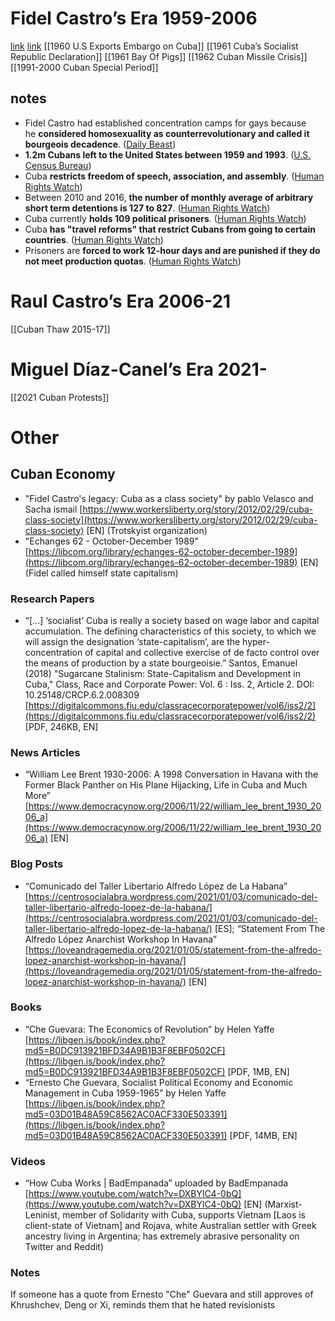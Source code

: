 # Fidel Castro’s Era 1959-2006
[link](https://en.wikipedia.org/wiki/Cuba_under_Fidel_Castro)
[link](https://www.youtube.com/watch?v=bq4h0XEin14)
[[1960 U.S Exports Embargo on Cuba]]
[[1961 Cuba’s Socialist Republic Declaration]]
[[1961 Bay Of Pigs]]
[[1962 Cuban Missile Crisis]]
[[1991-2000 Cuban Special Period]]
## notes
- Fidel Castro had established concentration camps for gays because he **considered homosexuality as counterrevolutionary and called it bourgeois decadence**. ([Daily Beast](https://www.thedailybeast.com/fidel-castros-horrific-record-on-gay-rights))
- **1.2m Cubans left to the United States between 1959 and 1993**. ([U.S. Census Bureau](https://arquivo.pt/wayback/20090709154810/http://www.census.gov/Press-Release/www/releases/archives/facts_for_features_special_editions/000797.html))
- Cuba **restricts freedom of speech, association, and assembly**. ([Human Rights Watch](https://www.hrw.org/legacy/reports/1999/cuba/Cuba996-01.htm#P348_12349))
- Between 2010 and 2016, **the number of monthly average of arbitrary short term detentions is 127 to 827**. ([Human Rights Watch](https://www.hrw.org/world-report/2020/country-chapters/cuba))
- Cuba currently **holds 109 political prisoners**. ([Human Rights Watch](https://www.hrw.org/world-report/2020/country-chapters/cuba))
- Cuba **has "travel reforms" that restrict Cubans from going to certain countries**. ([Human Rights Watch](https://www.hrw.org/world-report/2020/country-chapters/cuba))
- Prisoners are **forced to work 12-hour days and are punished if they do not meet production quotas**. ([Human Rights Watch](https://www.hrw.org/world-report/2020/country-chapters/cuba))
  
# Raul Castro’s Era 2006-21
[[Cuban Thaw 2015-17]]
# Miguel Díaz-Canel’s Era 2021-
[[2021 Cuban Protests]]
  
# Other
## Cuban Economy
- "Fidel Castro's legacy: Cuba as a class society" by pablo Velasco and Sacha ismail [https://www.workersliberty.org/story/2012/02/29/cuba-class-society](https://www.workersliberty.org/story/2012/02/29/cuba-class-society) [EN] (Trotskyist organization)
- "Echanges 62 - October-December 1989" [https://libcom.org/library/echanges-62-october-december-1989](https://libcom.org/library/echanges-62-october-december-1989) [EN] (Fidel called himself state capitalism)
### Research Papers
- “[...] ‘socialist’ Cuba is really a society based on wage labor and capital accumulation. The defining characteristics of this society, to which we will assign the designation ‘state-capitalism’, are the hyper-concentration of capital and collective exercise of de facto control over the means of production by a state bourgeoisie.” Santos, Emanuel (2018) "Sugarcane Stalinism: State-Capitalism and Development in Cuba," Class, Race and Corporate Power: Vol. 6 : Iss. 2, Article 2. DOI: 10.25148/CRCP.6.2.008309 [https://digitalcommons.fiu.edu/classracecorporatepower/vol6/iss2/2](https://digitalcommons.fiu.edu/classracecorporatepower/vol6/iss2/2) [PDF, 246KB, EN]
### News Articles
- “William Lee Brent 1930-2006: A 1998 Conversation in Havana with the Former Black Panther on His Plane Hijacking, Life in Cuba and Much More” [https://www.democracynow.org/2006/11/22/william_lee_brent_1930_2006_a](https://www.democracynow.org/2006/11/22/william_lee_brent_1930_2006_a) [EN]
### Blog Posts
- “Comunicado del Taller Libertario Alfredo López de La Habana” [https://centrosocialabra.wordpress.com/2021/01/03/comunicado-del-taller-libertario-alfredo-lopez-de-la-habana/](https://centrosocialabra.wordpress.com/2021/01/03/comunicado-del-taller-libertario-alfredo-lopez-de-la-habana/) [ES]; “Statement From The Alfredo López Anarchist Workshop In Havana” [https://loveandragemedia.org/2021/01/05/statement-from-the-alfredo-lopez-anarchist-workshop-in-havana/](https://loveandragemedia.org/2021/01/05/statement-from-the-alfredo-lopez-anarchist-workshop-in-havana/) [EN]
### Books
- “Che Guevara: The Economics of Revolution” by Helen Yaffe [https://libgen.is/book/index.php?md5=B0DC913921BFD34A9B1B3F8EBF0502CF](https://libgen.is/book/index.php?md5=B0DC913921BFD34A9B1B3F8EBF0502CF) [PDF, 1MB, EN]
- “Ernesto Che Guevara, Socialist Political Economy and Economic Management in Cuba 1959-1965” by Helen Yaffe [https://libgen.is/book/index.php?md5=03D01B48A59C8562AC0ACF330E503391](https://libgen.is/book/index.php?md5=03D01B48A59C8562AC0ACF330E503391) [PDF, 14MB, EN]
### Videos
- “How Cuba Works | BadEmpanada” uploaded by BadEmpanada [https://www.youtube.com/watch?v=DXBYlC4-0bQ](https://www.youtube.com/watch?v=DXBYlC4-0bQ) [EN] (Marxist-Leninist, member of Solidarity with Cuba, supports Vietnam [Laos is client-state of Vietnam] and Rojava, white Australian settler with Greek ancestry living in Argentina; has extremely abrasive personality on Twitter and Reddit)
### Notes
If someone has a quote from Ernesto "Che" Guevara and still approves of Khrushchev, Deng or Xi, reminds them that he hated revisionists